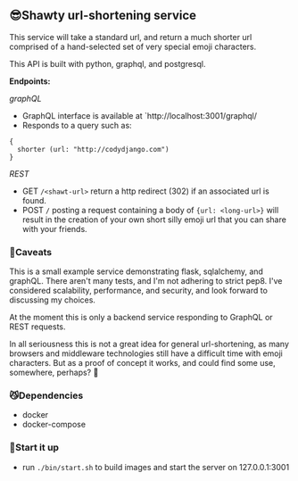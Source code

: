 ## 😎Shawty url-shortening service 

This service will take a standard url, and return a much shorter url comprised of a hand-selected set of very special emoji characters.

This API is built with python, graphql, and postgresql.

__Endpoints:__

*graphQL*

* GraphQL interface is available at  `http://localhost:3001/graphql/
* Responds to a query such as:

```
{
  shorter (url: "http://codydjango.com")
}
```

*REST*

* GET `/<shawt-url>` return a http redirect (302) if an associated url is found.
* POST `/` posting a request containing a body of `{url: <long-url>}` will result in the creation of your own short silly emoji url that you can share with your friends.

### 🙈Caveats 

This is a small example service demonstrating flask, sqlalchemy, and graphQL. There aren't many tests,
and I'm not adhering to strict pep8. I've considered scalability, performance, and security, and
look forward to discussing my choices.

At the moment this is only a backend service responding to GraphQL or REST requests.

In all seriousness this is not a great idea for general url-shortening, as many browsers and middleware technologies still have a difficult time with emoji characters. But as a proof of concept it works, and could find some use, somewhere, perhaps? 👯

### 😼Dependencies

* docker
* docker-compose

### 🚀Start it up

* run `./bin/start.sh` to build images and start the server on 127.0.0.1:3001
